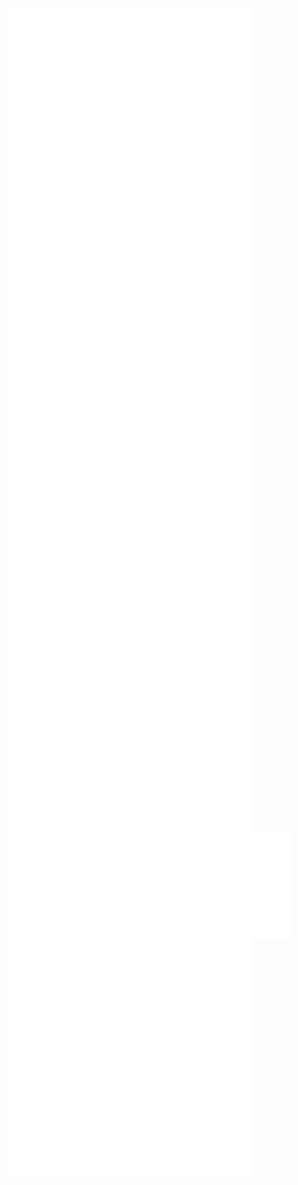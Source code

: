 <div style="display: flex; flex-wrap: wrap;">
  <img align="left" width="390" alt="💀" src="/github-metrics.svg">
  <img align="right" width="390" alt="💀" src="/metrics.plugin.anilist.manga.svg">
  <img align="right" width="390" alt="💀" src="/metrics.plugin.steam.full.svg">
  <img align="left" width="390" alt="💀" src="/metrics.plugin.isocalendar.fullyear.svg">
  <img align="left" width="390" alt="💀" src="/metrics.plugin.languages.indepth.svg">
  <img align="left" width="450" alt="💀" src="/metrics.plugin.leetcode.svg">
  <img align="right" width="390" alt="💀" src="/metrics.plugin.posts.full.svg">
  <img align="left" width="390" alt="💀" src="/metrics.plugin.achievements.compact.svg">
</div>
